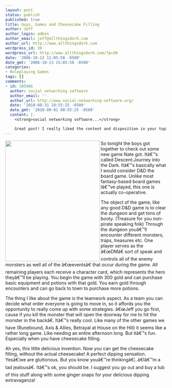 ```yaml
---
layout: post
status: publish
published: true
title: Guys, Games and Cheesecake Filling
author: Jeff
author_login: admin
author_email: jeff@allthingsdork.com
author_url: http://www.allthingsdork.com
wordpress_id: 30
wordpress_url: http://www.allthingsdork.com/?p=30
date: '2006-10-13 11:05:58 -0500'
date_gmt: '2006-10-13 15:05:58 -0500'
categories:
- Roleplaying Games
tags: []
comments:
- id: 105966
  author: social networking software
  author_email: ''
  author_url: http://www.social-networking-software.org/
  date: '2010-08-31 18:55:25 -0500'
  date_gmt: '2010-09-01 00:55:25 -0500'
  content: |-
    <strong>social networking software...</strong>

    Great post! I really liked the content and disposition in your topic!...
---
```

<p align="left"><img width="295" height="377" align="left" src="http://s3.amazonaws.com/boardgamegeek/images/pic87782_sized.jpg" /> So tonight the boys got together to check out      some new game Nate got. It&acirc;&euro;&trade;s called   Descent:Journey into the Dark. It&acirc;&euro;&trade;s basically  what I would consider D&D the board game. Unlike most fantasy-based board games I&acirc;&euro;&trade;ve  played, this one is actually co-operative.</p></p>
<div align="left"></div></p>
<div align="left"></div></p>
<p align="left">The object of the game, like any good D&D game is to clear the dungeon and get tons of booty. (Treasure for you non-pirate speaking folk) Through the dungeon you&acirc;&euro;&trade;ll encounter different monsters, traps, treasures etc. One player serves as the &acirc;&euro;&oelig;DM&acirc;&euro; sort of speak and controls all of the enemy monsters as well all of the &acirc;&euro;&oelig;events&acirc;&euro; that occur during the game. All remaining players each receive a character card, which represents the hero they&acirc;&euro;&trade;ll be playing. You begin the game with 300 gold and can purchase basic equipment and potions with that gold. You earn gold through encounters and can go back to town to purchase more potions.</p></p>
<div align="left"></div></p>
<div align="left"></div></p>
<p align="left">The thing I like about the game is the teamwork aspect. As a team you can decide what order everyone is going to move in, so it affords you the opportunity to really come up with some strategies. &acirc;&euro;&oelig;Jeff you go first, cause if you kill the monster that will open the doorway for me to hit the monster in the back&acirc;&euro;. It&acirc;&euro;&trade;s really cool. Like many of the other games we have (Runebound, Axis & Allies, Betrayal at House on the Hill) it seems like a rather long game. Like needing an entire afternoon long. But it&acirc;&euro;&trade;s fun. Especially when you have cheesecake filling.</p></p>
<div align="left"></div></p>
<div align="left"></div></p>
<p align="left">Ah yes, this little delicious invention. Now you can get the cheesecake filling, without the actual cheesecake! A perfect dipping sensation. Yes&acirc;&euro;&brvbar;we are gluttonous. But you know you&acirc;&euro;&trade;re thinking&acirc;&euro;&brvbar;..&acirc;&euro;I&acirc;&euro;&trade;m a tad jealous&acirc;&euro;. It&acirc;&euro;&trade;s ok, you should be. I suggest you go out and buy a tub of this stuff along with some ginger snaps for your delicious dipping extravaganza!</p></p>
